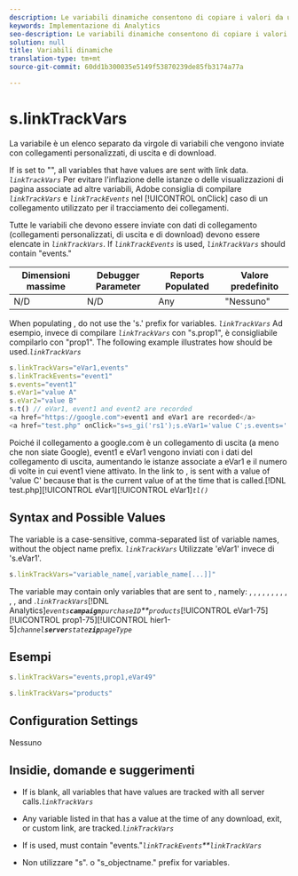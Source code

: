 ```yaml
---
description: Le variabili dinamiche consentono di copiare i valori da una variabile all’altra senza digitare più volte i valori completi nelle richieste di immagini sul sito.
keywords: Implementazione di Analytics
seo-description: Le variabili dinamiche consentono di copiare i valori da una variabile all’altra senza digitare più volte i valori completi nelle richieste di immagini sul sito.
solution: null
title: Variabili dinamiche
translation-type: tm+mt
source-git-commit: 60dd1b300035e5149f53870239de85fb3174a77a

---
```



# s.linkTrackVars

La variabile è un elenco separato da virgole di variabili che vengono inviate con collegamenti personalizzati, di uscita e di download.

If  is set to "", all variables that have values are sent with link data. *`linkTrackVars`* Per evitare l'inflazione delle istanze o delle visualizzazioni di pagina associate ad altre variabili, Adobe consiglia di compilare *`linkTrackVars`* e *`linkTrackEvents`* nel [!UICONTROL onClick] caso di un collegamento utilizzato per il tracciamento dei collegamenti.

Tutte le variabili che devono essere inviate con dati di collegamento (collegamenti personalizzati, di uscita e di download) devono essere elencate in *`linkTrackVars`*. If *`linkTrackEvents`* is used, *`linkTrackVars`* should contain "events."

| Dimensioni massime | Debugger Parameter | Reports Populated | Valore predefinito |
|---|---|---|---|
| N/D | N/D | Any | "Nessuno" |

When populating , do not use the 's.' prefix for variables. *`linkTrackVars`* Ad esempio, invece di compilare *`linkTrackVars`* con "s.prop1", è consigliabile compilarlo con "prop1". The following example illustrates how  should be used.*`linkTrackVars`*

```js
s.linkTrackVars="eVar1,events" 
s.linkTrackEvents="event1" 
s.events="event1" 
s.eVar1="value A" 
s.eVar2="value B" 
s.t() // eVar1, event1 and event2 are recorded 
<a href="https://google.com">event1 and eVar1 are recorded</a> 
<a href="test.php" onClick="s=s_gi('rs1');s.eVar1='value C';s.events='';s.tl(this,'o')">eVar1 is recorded</a> 
```

Poiché il collegamento a google.com è un collegamento di uscita (a meno che non siate Google), event1 e eVar1 vengono inviati con i dati del collegamento di uscita, aumentando le istanze associate a eVar1 e il numero di volte in cui event1 viene attivato. In the link to ,  is sent with a value of 'value C' because that is the current value of  at the time that  is called.[!DNL test.php][!UICONTROL eVar1][!UICONTROL eVar1]*`tl()`*

## Syntax and Possible Values

The  variable is a case-sensitive, comma-separated list of variable names, without the object name prefix. *`linkTrackVars`* Utilizzate 'eVar1' invece di 's.eVar1'.

```js
s.linkTrackVars="variable_name[,variable_name[...]]"
```

The  variable may contain only variables that are sent to , namely: , , , , , , , , , , , and .*`linkTrackVars`*[!DNL Analytics]*`events`**`campaign`**`purchaseID`**`products`*[!UICONTROL eVar1-75][!UICONTROL prop1-75][!UICONTROL hier1-5]*`channel`**`server`**`state`**`zip`**`pageType`*

## Esempi

```js
s.linkTrackVars="events,prop1,eVar49"
```

```js
s.linkTrackVars="products"
```

## Configuration Settings

Nessuno

## Insidie, domande e suggerimenti

* If  is blank, all variables that have values are tracked with all server calls.*`linkTrackVars`*
* Any variable listed in  that has a value at the time of any download, exit, or custom link, are tracked.*`linkTrackVars`*
* If  is used,  must contain "events."*`linkTrackEvents`**`linkTrackVars`*

* Non utilizzare "s". o "s_objectname." prefix for variables.